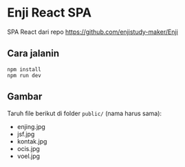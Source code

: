 # Enji React SPA

SPA React dari repo https://github.com/enjistudy-maker/Enji

## Cara jalanin
```
npm install
npm run dev
```

## Gambar
Taruh file berikut di folder `public/` (nama harus sama):
- enjing.jpg
- jsf.jpg
- kontak.jpg
- ocis.jpg
- voel.jpg
